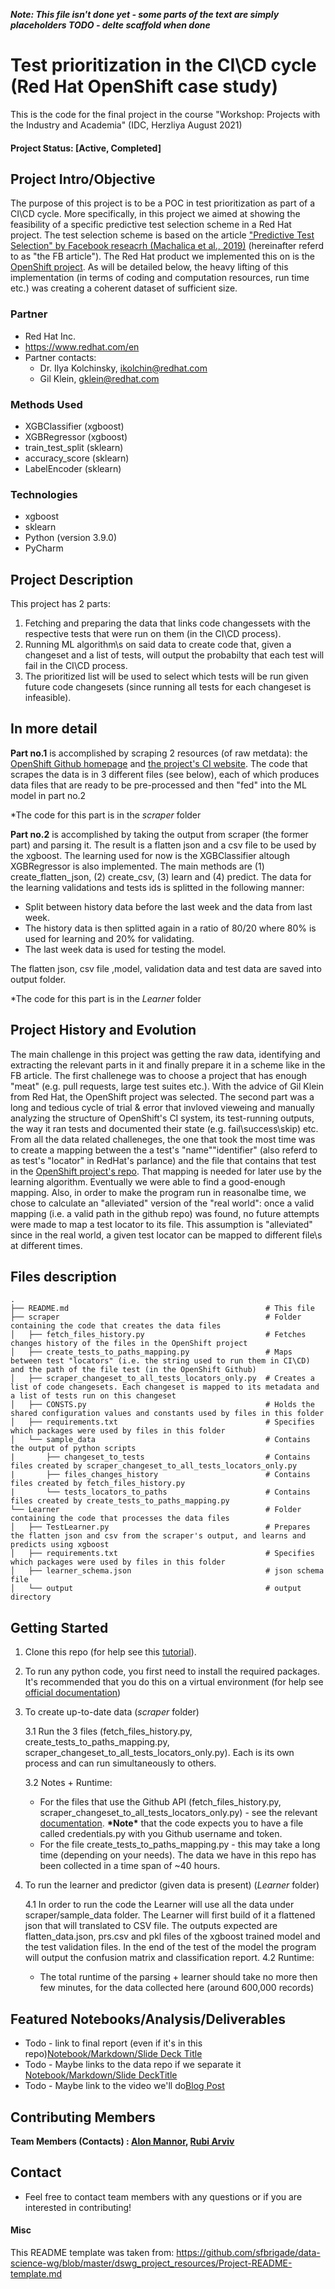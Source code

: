 ***Note: This file isn't done yet - some parts of the text are simply placeholders TODO - delte scaffold when done***

# Test prioritization in the CI\CD cycle (Red Hat OpenShift case study)
This is the code for the final project in the course "Workshop: Projects with the Industry and Academia" (IDC, Herzliya August 2021)

#### Project Status: [Active, Completed]

## Project Intro/Objective

The purpose of this project is to be a POC in test prioritization as part of a CI\CD cycle.
More specifically, in this project we aimed at showing the feasibility of a specific predictive test selection scheme in a Red Hat project.
The test selection scheme is based on the article ["Predictive Test Selection" by Facebook reseacrh (Machalica et al., 2019)](https://research.fb.com/wp-content/uploads/2020/12/Predictive-Test-Selection.pdf) (hereinafter referd to as "the FB article").
The Red Hat product we implemented this on is the [OpenShift project](https://github.com/openshift/origin).
As will be detailed below, the heavy lifting of this implementation (in terms of coding and computation resources, run time etc.) was creating a coherent dataset of sufficient size.


### Partner
* Red Hat Inc.
* https://www.redhat.com/en
* Partner contacts:
   * Dr. Ilya Kolchinsky, ikolchin@redhat.com
   * Gil Klein, gklein@redhat.com

### Methods Used
* XGBClassifier (xgboost)
* XGBRegressor (xgboost)
* train_test_split (sklearn)
* accuracy_score (sklearn)
* LabelEncoder (sklearn)

### Technologies
* xgboost
* sklearn
* Python (version 3.9.0)
* PyCharm 

## Project Description
This project has 2 parts:
1. Fetching and preparing the data that links code changessets with the respective tests that were run on them (in the CI\CD process).
2. Running ML algorithm\s on said data to create code that, given a changeset and a list of tests, will output the probabilty that each test will fail in the CI\CD process. 
3. The prioritized list will be used to select which tests will be run given future code changesets (since running all tests for each changeset is infeasible).

In more detail
--------------

**Part no.1** is accomplished by scraping 2 resources (of raw metdata): the [OpenShift Github homepage](https://github.com/openshift/origin) and [the project's CI website](https://prow.ci.openshift.org/). The code that scrapes the data is in 3 different files (see below), each of which produces data files that are ready to be pre-processed and then "fed" into the ML model in part no.2

\*The code for this part is in the *scraper* folder


**Part no.2** is accomplished by taking the output from scraper (the former part) and parsing it. The result is a flatten json and a csv file to be used by the xgboost. The learning used for now is the XGBClassifier altough XGBRegressor is also implemented.
The main methods are (1) create_flatten_json, (2) create_csv, (3) learn and (4) predict.
The data for the learning validations and tests ids is splitted in the following manner:
* Split between history data before the last week and the data from last week.
* The history data is then splitted again in a ratio of 80/20 where 80% is used for learning and 20% for validating.
* The last week data is used for testing the model.

The flatten json, csv file ,model, validation data and test data are saved into output folder. 
   
\*The code for this part is in the *Learner* folder

## Project History and Evolution

The main challenge in this project was getting the raw data, identifying and extracting the relevant parts in it and finally prepare it in a scheme like in the FB article.
The first challenege was to choose a project that has enough "meat" (e.g. pull requests, large test suites etc.). With the advice of Gil Klein from Red Hat, the OpenShift project was selected. 
The second part was a long and tedious cycle of trial & error that invloved vieweing and manually analyzing the structure of OpenShift's CI system, its test-running outputs, the way it ran tests and documented their state (e.g. fail\success\skip) etc.
From all the data related challeneges, the one that took the most time was to create a mapping between the a test's "name"\"identifier" (also referd to as test's "locator" in RedHat's parlance) and the file that contains that test in the [OpenShift project's repo](https://github.com/openshift/origin). That mapping is needed for later use by the learning algorithm. Eventually we were able to find a good-enough mapping. Also, in order to make the program run in reasonalbe time, we chose to calculate an "alleviated" version of the "real world": once a valid mapping (i.e. a valid path in the github repo) was found, no future attempts were made to map a test locator to its file. This assumption is "alleviated" since in the real world, a given test locator can be mapped to different file\s at different times.

## Files description
    .
    ├── README.md                                            # This file
    ├── scraper                                              # Folder containing the code that creates the data files
    │   ├── fetch_files_history.py                           # Fetches changes history of the files in the OpenShift project
    │   ├── create_tests_to_paths_mapping.py                 # Maps between test "locators" (i.e. the string used to run them in CI\CD) and the path of the file test (in the OpenShift Github)
    │   ├── scraper_changeset_to_all_tests_locators_only.py  # Creates a list of code changesets. Each changeset is mapped to its metadata and a list of tests run on this changeset
    │   ├── CONSTS.py                                        # Holds the shared configuration values and constants used by files in this folder
    │   ├── requirements.txt                                 # Specifies which packages were used by files in this folder
    │   └── sample_data                                      # Contains the output of python scripts
    |       ├── changeset_to_tests                           # Contains files created by scraper_changeset_to_all_tests_locators_only.py
    |       ├── files_changes_history                        # Contains files created by fetch_files_history.py 
    |       └── tests_locators_to_paths                      # Contains files created by create_tests_to_paths_mapping.py
    └── Learner                                              # Folder containing the code that processes the data files
    │   ├── TestLearner.py                                   # Prepares the flatten json and csv from the scraper's output, and learns and predicts using xgboost
    │   ├── requirements.txt                                 # Specifies which packages were used by files in this folder
    │   ├── learner_schema.json                              # json schema file
    │   └── output                                           # output directory


## Getting Started

1. Clone this repo (for help see this [tutorial](https://help.github.com/articles/cloning-a-repository/)).

2. To run any python code, you first need to install the required packages. It's recommended that you do this on a virtual environment (for help see [official documentation](https://docs.python.org/3/tutorial/venv.html))

3. To create up-to-date data (*scraper* folder)
   
   3.1 Run the 3 files (fetch_files_history.py, create_tests_to_paths_mapping.py, scraper_changeset_to_all_tests_locators_only.py). Each is its own process and can run simultaneously to others. 
   
   3.2 Notes + Runtime:
    - For the files that use the Github API (fetch_files_history.py, scraper_changeset_to_all_tests_locators_only.py) - see the relevant [documentation](https://docs.github.com/en/rest/overview/resources-in-the-rest-api#rate-limiting).
**\*Note\*** that the code expects you to have a file called credentials.py with you Github username and token.
    - For the file create_tests_to_paths_mapping.py - this may take a long time (depending on your needs). The data we have in this repo has been collected in a time span of ~40 hours.

4. To run the learner and predictor (given data is present) (*Learner* folder)
   
   4.1 In order to run the code the Learner will use all the data under scraper/sample_data folder. The Learner will first build of it a flattened json that will translated to CSV file.
   The outputs expected are flatten_data.json, prs.csv and pkl files of the xgboost trained model and the test validation files. In the end of the test of the model the program will output the confusion matrix and classification report.
   4.2 Runtime:
    - The total runtime of the parsing + learner should take no more then few minutes, for the data collected here (around 600,000 records)
    

## Featured Notebooks/Analysis/Deliverables
* Todo - link to final report (even if it's in this repo)[Notebook/Markdown/Slide Deck Title](link)
* Todo - Maybe links to the data repo if we separate it [Notebook/Markdown/Slide DeckTitle](link)
* Todo - Maybe link to the video we'll do[Blog Post](link)


## Contributing Members

**Team Members (Contacts) : [Alon Mannor](https://github.com/amannor), [Rubi Arviv](https://github.com/rubiarviv)**

## Contact
* Feel free to contact team members with any questions or if you are interested in contributing!

#### Misc
This README template was taken from: https://github.com/sfbrigade/data-science-wg/blob/master/dswg_project_resources/Project-README-template.md
